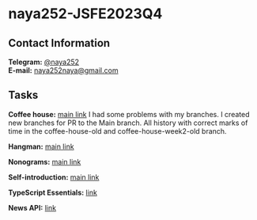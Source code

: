 # naya252-JSFE2023Q4

## Contact Information

**Telegram:** [@naya252](https://t.me/naya252) \
**E-mail:** naya252naya@gmail.com

## Tasks

**Coffee house:** [main link](https://rolling-scopes-school.github.io/naya252-JSFE2023Q4/coffee-house/) I had some problems with my branches. I created new branches for PR to the Main branch. All history with correct marks of time in the coffee-house-old and coffee-house-week2-old branch.

**Hangman:** [main link](https://rolling-scopes-school.github.io/naya252-JSFE2023Q4/hangman/)

**Nonograms:** [main link](https://rolling-scopes-school.github.io/naya252-JSFE2023Q4/nonograms/)

**Self-introduction:** [main link](https://rolling-scopes-school.github.io/naya252-JSFE2023Q4/self-introduction/)

**TypeScript Essentials:** [link](https://rolling-scopes-school.github.io/naya252-JSFE2023Q4/typescript-essentials/)

**News API:** [link](https://rolling-scopes-school.github.io/naya252-JSFE2023Q4/news-api/)
